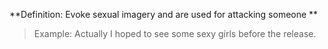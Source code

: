 **Definition: Evoke sexual imagery and are used for attacking someone  **

> Example: Actually I hoped to see some sexy girls before the release.